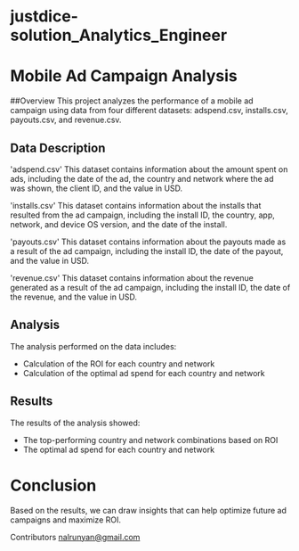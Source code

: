 # justdice-solution_Analytics_Engineer
# Mobile Ad Campaign Analysis
##Overview
This project analyzes the performance of a mobile ad campaign using data from four different datasets: adspend.csv, installs.csv, payouts.csv, and revenue.csv.

## Data Description
'adspend.csv'
This dataset contains information about the amount spent on ads, including the date of the ad, the country and network where the ad was shown, the client ID, and the value in USD.

'installs.csv'
This dataset contains information about the installs that resulted from the ad campaign, including the install ID, the country, app, network, and device OS version, and the date of the install.

'payouts.csv'
This dataset contains information about the payouts made as a result of the ad campaign, including the install ID, the date of the payout, and the value in USD.

'revenue.csv'
This dataset contains information about the revenue generated as a result of the ad campaign, including the install ID, the date of the revenue, and the value in USD.

## Analysis
The analysis performed on the data includes:

- Calculation of the ROI for each country and network
- Calculation of the optimal ad spend for each country and network

## Results
The results of the analysis showed:

- The top-performing country and network combinations based on ROI
- The optimal ad spend for each country and network
# Conclusion
Based on the results, we can draw insights that can help optimize future ad campaigns and maximize ROI.

Contributors
nalrunyan@gmail.com
